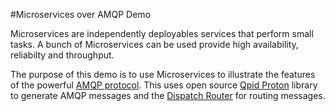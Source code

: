 #Microservices over AMQP Demo

Microservices are independently deployables services that perform small tasks. A bunch of Microservices can be used provide high availability, reliabilty and throughput.

The purpose of this demo is to use Microservices to illustrate the features of the powerful [AMQP protocol](http://www.amqp.org/resources/download). This uses open source [Qpid Proton](http://qpid.apache.org/proton/) library to generate AMQP messages and the [Dispatch Router](http://qpid.apache.org/components/dispatch-router/) for routing messages.


